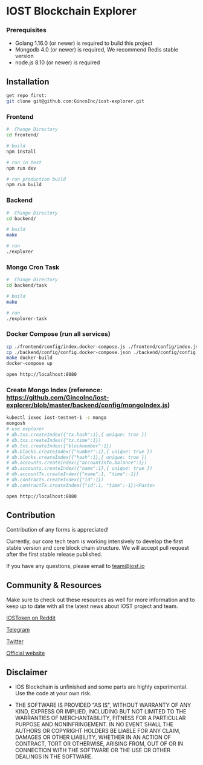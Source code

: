 # IOST Blockchain Explorer

### Prerequisites
* Golang 1.16.0 (or newer) is required to build this project
* Mongodb 4.0 (or newer) is required, We recommend Redis stable version
* node.js 8.10   (or newer) is required

## Installation
```bash
get repo first:
git clone git@github.com:GincoInc/iost-explorer.git
```

### Frontend
```bash
#  Change Directory
cd frontend/

# build
npm install

# run in test
npm run dev

# run production build
npm run build
```

### Backend
```bash
#  Change Directory
cd backend/

# build
make

# run
./explorer
```

### Mongo Cron Task
```bash
#  Change Directory
cd backend/task

# build
make

# run
./explorer-task
```

### Docker Compose (run all services)
```bash
cp ./frontend/config/index.docker-compose.js ./frontend/config/index.js
cp ./backend/config/config.docker-compose.json ./backend/config/config.json
make docker-build
docker-compose up
```

```bash
open http://localhost:8080
```

### Create Mongo Index (reference: https://github.com/GincoInc/iost-explorer/blob/master/backend/config/mongoIndex.js)
```bash
kubectl iexec iost-testnet-1 -c mongo
mongosh
# use explorer
# db.txs.createIndex({"tx.hash":1},{ unique: true })
# db.txs.createIndex({"tx.time":1})
# db.txs.createIndex({"blocknumber":1})
# db.blocks.createIndex({"number":1},{ unique: true })
# db.blocks.createIndex({"hash":1},{ unique: true })
# db.accounts.createIndex({"accountInfo.balance":1})
# db.accounts.createIndex({"name":1},{ unique: true })
# db.accountTx.createIndex({"name":1, "time":-1})
# db.contracts.createIndex({"id":1})
# db.contractTx.createIndex({"id":1, "time":-1})<Paste>
```

```bash
open http://localhost:8080
```

## Contribution

Contribution of any forms is appreciated!

Currently, our core tech team is working intensively to develop the first stable version and core block chain structure. We will accept pull request after the first stable release published.

If you have any questions, please email to team@iost.io

## Community & Resources

Make sure to check out these resources as well for more information and to keep up to date with all the latest news about IOST project and team.

[IOSToken on Reddit](https://www.reddit.com/r/IOStoken)

[Telegram](https://t.me/officialios)

[Twitter](https://twitter.com/IOStoken)

[Official website](https://iost.io)

## Disclaimer

- IOS Blockchain is unfinished and some parts are highly experimental. Use the code at your own risk.

- THE SOFTWARE IS PROVIDED "AS IS", WITHOUT WARRANTY OF ANY KIND, EXPRESS OR IMPLIED, INCLUDING BUT NOT LIMITED TO THE WARRANTIES OF MERCHANTABILITY, FITNESS FOR A PARTICULAR PURPOSE AND NONINFRINGEMENT. IN NO EVENT SHALL THE AUTHORS OR COPYRIGHT HOLDERS BE LIABLE FOR ANY CLAIM, DAMAGES OR OTHER LIABILITY, WHETHER IN AN ACTION OF CONTRACT, TORT OR OTHERWISE, ARISING FROM, OUT OF OR IN CONNECTION WITH THE SOFTWARE OR THE USE OR OTHER DEALINGS IN THE SOFTWARE.
